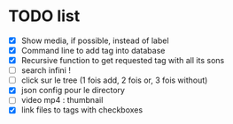 # TODO list

- [X] Show media, if possible, instead of label
- [X] Command line to add tag into database
- [X] Recursive function to get requested tag with all its sons
- [ ] search infini !
- [ ] click sur le tree (1 fois add, 2 fois or, 3 fois without)
- [X] json config pour le directory
- [ ] video mp4 : thumbnail
- [X] link files to tags with checkboxes
